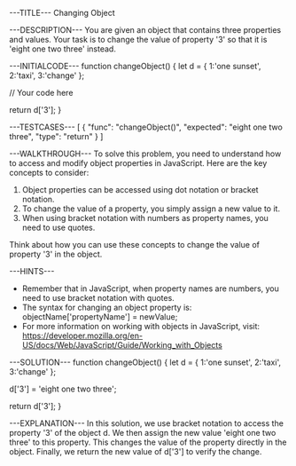 ---TITLE---
Changing Object

---DESCRIPTION---
You are given an object that contains three properties and values. Your task is to change the value of property '3' so that it is 'eight one two three' instead.

---INITIALCODE---
function changeObject() {
  let d = {
     1:'one sunset',
     2:'taxi',
     3:'change'
  };

  // Your code here

  return d['3'];
}

---TESTCASES---
[
  {
    "func": "changeObject()",
    "expected": "eight one two three",
    "type": "return"
  }
]

---WALKTHROUGH---
To solve this problem, you need to understand how to access and modify object properties in JavaScript. Here are the key concepts to consider:

1. Object properties can be accessed using dot notation or bracket notation.
2. To change the value of a property, you simply assign a new value to it.
3. When using bracket notation with numbers as property names, you need to use quotes.

Think about how you can use these concepts to change the value of property '3' in the object.

---HINTS---
- Remember that in JavaScript, when property names are numbers, you need to use bracket notation with quotes.
- The syntax for changing an object property is: objectName['propertyName'] = newValue;
- For more information on working with objects in JavaScript, visit: https://developer.mozilla.org/en-US/docs/Web/JavaScript/Guide/Working_with_Objects

---SOLUTION---
function changeObject() {
  let d = {
     1:'one sunset',
     2:'taxi',
     3:'change'
  };

  d['3'] = 'eight one two three';

  return d['3'];
}

---EXPLANATION---
In this solution, we use bracket notation to access the property '3' of the object d. We then assign the new value 'eight one two three' to this property. This changes the value of the property directly in the object. Finally, we return the new value of d['3'] to verify the change.
